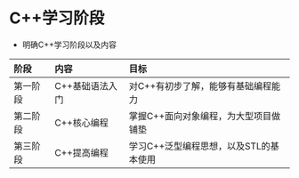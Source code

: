 # C++学习阶段


* 明确C++学习阶段以及内容



|    阶段     |      内容      |                目标                |   
|  :-------   | :-----------  | :-------------------------------  |  
|   第一阶段   | C++基础语法入门  | 对C++有初步了解，能够有基础编程能力    |  
|   第二阶段   | C++核心编程     | 掌握C++面向对象编程，为大型项目做铺垫  |  
|   第三阶段   | C++提高编程     | 学习C++泛型编程思想，以及STL的基本使用 |  

